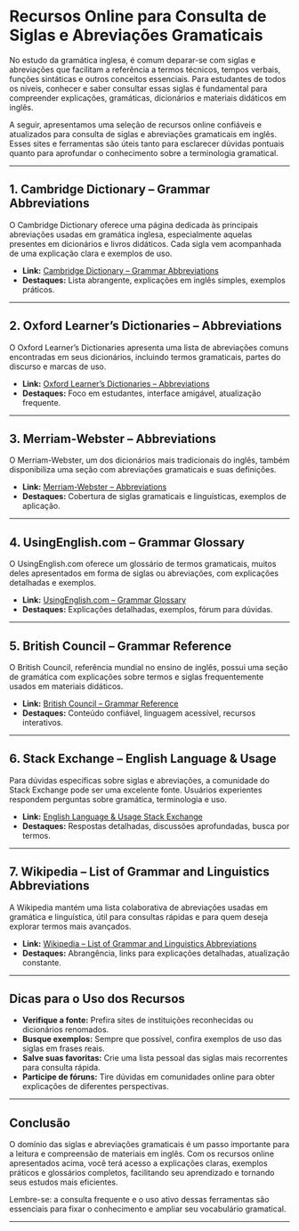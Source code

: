 
# Recursos Online para Consulta de Siglas e Abreviações Gramaticais

No estudo da gramática inglesa, é comum deparar-se com siglas e abreviações que facilitam a referência a termos técnicos, tempos verbais, funções sintáticas e outros conceitos essenciais. Para estudantes de todos os níveis, conhecer e saber consultar essas siglas é fundamental para compreender explicações, gramáticas, dicionários e materiais didáticos em inglês.

A seguir, apresentamos uma seleção de recursos online confiáveis e atualizados para consulta de siglas e abreviações gramaticais em inglês. Esses sites e ferramentas são úteis tanto para esclarecer dúvidas pontuais quanto para aprofundar o conhecimento sobre a terminologia gramatical.

---

## 1. **Cambridge Dictionary – Grammar Abbreviations**
O Cambridge Dictionary oferece uma página dedicada às principais abreviações usadas em gramática inglesa, especialmente aquelas presentes em dicionários e livros didáticos. Cada sigla vem acompanhada de uma explicação clara e exemplos de uso.

- **Link:** [Cambridge Dictionary – Grammar Abbreviations](https://dictionary.cambridge.org/grammar/british-grammar/abbreviations-used-in-cambridge-dictionaries)
- **Destaques:** Lista abrangente, explicações em inglês simples, exemplos práticos.

---

## 2. **Oxford Learner’s Dictionaries – Abbreviations**
O Oxford Learner’s Dictionaries apresenta uma lista de abreviações comuns encontradas em seus dicionários, incluindo termos gramaticais, partes do discurso e marcas de uso.

- **Link:** [Oxford Learner’s Dictionaries – Abbreviations](https://www.oxfordlearnersdictionaries.com/about/abbreviations)
- **Destaques:** Foco em estudantes, interface amigável, atualização frequente.

---

## 3. **Merriam-Webster – Abbreviations**
O Merriam-Webster, um dos dicionários mais tradicionais do inglês, também disponibiliza uma seção com abreviações gramaticais e suas definições.

- **Link:** [Merriam-Webster – Abbreviations](https://www.merriam-webster.com/dictionary/abbreviation)
- **Destaques:** Cobertura de siglas gramaticais e linguísticas, exemplos de aplicação.

---

## 4. **UsingEnglish.com – Grammar Glossary**
O UsingEnglish.com oferece um glossário de termos gramaticais, muitos deles apresentados em forma de siglas ou abreviações, com explicações detalhadas e exemplos.

- **Link:** [UsingEnglish.com – Grammar Glossary](https://www.usingenglish.com/glossary/)
- **Destaques:** Explicações detalhadas, exemplos, fórum para dúvidas.

---

## 5. **British Council – Grammar Reference**
O British Council, referência mundial no ensino de inglês, possui uma seção de gramática com explicações sobre termos e siglas frequentemente usados em materiais didáticos.

- **Link:** [British Council – Grammar Reference](https://learnenglish.britishcouncil.org/grammar)
- **Destaques:** Conteúdo confiável, linguagem acessível, recursos interativos.

---

## 6. **Stack Exchange – English Language & Usage**
Para dúvidas específicas sobre siglas e abreviações, a comunidade do Stack Exchange pode ser uma excelente fonte. Usuários experientes respondem perguntas sobre gramática, terminologia e uso.

- **Link:** [English Language & Usage Stack Exchange](https://english.stackexchange.com/)
- **Destaques:** Respostas detalhadas, discussões aprofundadas, busca por termos.

---

## 7. **Wikipedia – List of Grammar and Linguistics Abbreviations**
A Wikipedia mantém uma lista colaborativa de abreviações usadas em gramática e linguística, útil para consultas rápidas e para quem deseja explorar termos mais avançados.

- **Link:** [Wikipedia – List of Grammar and Linguistics Abbreviations](https://en.wikipedia.org/wiki/List_of_abbreviations_used_in_linguistics)
- **Destaques:** Abrangência, links para explicações detalhadas, atualização constante.

---

## **Dicas para o Uso dos Recursos**

- **Verifique a fonte:** Prefira sites de instituições reconhecidas ou dicionários renomados.
- **Busque exemplos:** Sempre que possível, confira exemplos de uso das siglas em frases reais.
- **Salve suas favoritas:** Crie uma lista pessoal das siglas mais recorrentes para consulta rápida.
- **Participe de fóruns:** Tire dúvidas em comunidades online para obter explicações de diferentes perspectivas.

---

## **Conclusão**

O domínio das siglas e abreviações gramaticais é um passo importante para a leitura e compreensão de materiais em inglês. Com os recursos online apresentados acima, você terá acesso a explicações claras, exemplos práticos e glossários completos, facilitando seu aprendizado e tornando seus estudos mais eficientes.

Lembre-se: a consulta frequente e o uso ativo dessas ferramentas são essenciais para fixar o conhecimento e ampliar seu vocabulário gramatical.

---
```